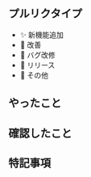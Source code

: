 ## プルリクタイプ
<!-- タイプを選択、不要なものは都度消してください -->
- ✨ 新機能追加
- 🔧 改善
- 🐛 バグ改修
- 🎉 リリース
- 📱 その他

## やったこと
<!-- 必須項目：実装の概要を書く -->

## 確認したこと
<!-- 任意項目：テスト内容、実装したスクリーンショット、参考にしたサイト等を書いたりする -->

## 特記事項
<!-- 任意項目：実装上の懸念点、未改修の部分等を書いたりする -->
